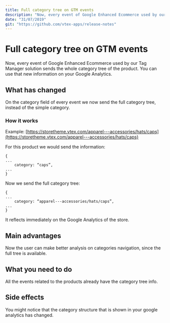 ```yaml
---
title: Full category tree on GTM events
description: "Now, every event of Google Enhanced Ecommerce used by our Tag Manager solution sends the whole category tree of the product."
date: "31/07/2019"
git: "https://github.com/vtex-apps/release-notes"
---
```



# Full category tree on GTM events

Now, every event of Google Enhanced Ecommerce used by our Tag Manager solution sends the whole category tree of the product. You can use that new information on your Google Analytics.

## What has changed

On the category field of every event we now send the full category tree, instead of the simple category.

### How it works

Example: [https://storetheme.vtex.com/apparel---accessories/hats/caps](https://storetheme.vtex.com/apparel---accessories/hats/caps)

For this product we would send the information:

```
{
...
	category: “caps”,
...
}
```  
Now we send the full category tree:

```
{
...
	category: “apparel---accessories/hats/caps”,
...
}
```

It reflects immediately on the Google Analytics of the store.

## Main advantages

Now the user can make better analysis on categories navigation, since the full tree is available.

## What you need to do

All the events related to the products already have the category tree info.

## Side effects

You might notice that the category structure that is shown in your google analytics has changed.
